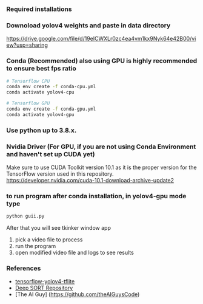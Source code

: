 ### Required installations
### Downoload yolov4 weights and paste in data directory
https://drive.google.com/file/d/19eICWXLr0zc4ea4vm1kx9Nyk64e42B00/view?usp=sharing
### Conda (Recommended) also using GPU is highly recommended to ensure best fps ratio

```bash
# Tensorflow CPU
conda env create -f conda-cpu.yml
conda activate yolov4-cpu

# Tensorflow GPU
conda env create -f conda-gpu.yml
conda activate yolov4-gpu
```
### Use python up to 3.8.x.

### Nvidia Driver (For GPU, if you are not using Conda Environment and haven't set up CUDA yet)
Make sure to use CUDA Toolkit version 10.1 as it is the proper version for the TensorFlow version used in this repository.
https://developer.nvidia.com/cuda-10.1-download-archive-update2

### to run program after conda installation, in yolov4-gpu mode type
```bash
python guii.py
```
After that you will see tkinker window app
1. pick a video file to process
2. run the program 
3. open modified video file and logs to see results


### References  

  * [tensorflow-yolov4-tflite](https://github.com/hunglc007/tensorflow-yolov4-tflite)
  * [Deep SORT Repository](https://github.com/nwojke/deep_sort)
  * [The AI Guy] (https://github.com/theAIGuysCode)

